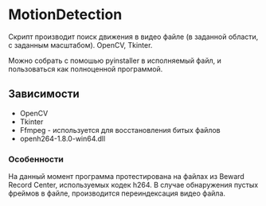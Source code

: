 # MotionDetection
Скрипт производит поиск движения в видео файле (в заданной области, с заданным масштабом). OpenCV, Tkinter.

Можно собрать с помошью pyinstaller в исполняемый файл, и пользоваться как полноценной программой.

## Зависимости
* OpenCV
* Tkinter
* Ffmpeg - используется для восстановления битых файлов
* openh264-1.8.0-win64.dll

### Особенности
На данный момент программа протестирована на файлах из Beward Record Center, используемых кодек h264.
В случае обнаружения пустых фреймов в файле, производится переиндексация видео файла.

